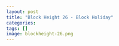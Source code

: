 ```yaml
---
layout: post
title: "Block Height 26 - Block Holiday"
categories: 
tags: []
image: blockheight-26.png
---
```


